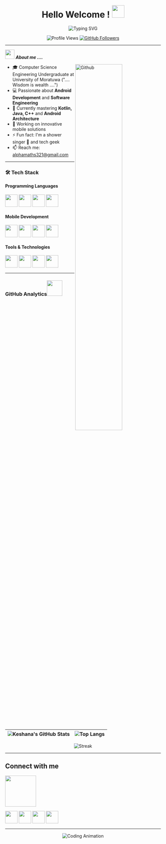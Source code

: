<h1 align="center"> Hello Welcome !  <img height="40" src="https://emoji.gg/assets/emoji/7333-parrotdance.gif"></h1>
<p align="center">
  <img src="https://readme-typing-svg.herokuapp.com?font=Fira+Code&pause=1000&color=00F72E&center=true&vCenter=true&width=435&lines=Keshana+Roshaka+Dewranga;Computer+Science+Undergraduate;Android+Developer;Tech+Enthusiast" alt="Typing SVG" />
</p>

<div align="center">
  
![Profile Views](https://komarev.com/ghpvc/?username=keshrd&label=Profile+Views&color=00F72E&style=flat)
[![GitHub Followers](https://img.shields.io/github/followers/keshrd?label=Follow&style=social&color=00F72E)](https://github.com/keshrd)

</div>

---

<img src="https://media.giphy.com/media/iY8CRBdQXODJSCERIr/giphy.gif" width="30px">&nbsp;***About me ....***

<img width="55%" align="right" alt="Github" src="https://raw.githubusercontent.com/onimur/.github/master/.resources/git-header.svg" />

- 🎓 Computer Science Engineering Undergraduate at University of Moratuwa (".... Wisdom is wealth ....")
- 💻 Passionate about **Android Development** and **Software Engineering**
- 🌱 Currently mastering **Kotlin, Java, C++** and **Android Architecture**
- 🔭 Working on innovative mobile solutions
- ⚡ Fun fact: I'm a shower singer 🎤 and tech geek
- 📫 Reach me: [alphamaths321@gmail.com](mailto:alphamaths321@gmail.com)

---

### 🛠️ Tech Stack

#### Programming Languages
<p align="left">
  <a href="https://github.com/keshrd?tab=repositories&q=&type=&language=java&sort="><img src="https://cdn.jsdelivr.net/gh/devicons/devicon/icons/java/java-original-wordmark.svg" width="40" height="40"/></a>
  <a href="https://github.com/keshrd?tab=repositories&q=&type=&language=kotlin&sort="><img src="https://cdn.jsdelivr.net/gh/devicons/devicon/icons/kotlin/kotlin-original.svg" width="40" height="40"/></a>
  <a href="https://github.com/keshrd?tab=repositories&q=&type=&language=cpp&sort="><img src="https://cdn.jsdelivr.net/gh/devicons/devicon/icons/cplusplus/cplusplus-original.svg" width="40" height="40"/></a>
  <a href="https://github.com/keshrd?tab=repositories&q=&type=&language=python&sort="><img src="https://cdn.jsdelivr.net/gh/devicons/devicon/icons/python/python-original.svg" width="40" height="40"/></a>
</p>

#### Mobile Development
<p align="left">
  <img src="https://cdn.jsdelivr.net/gh/devicons/devicon/icons/android/android-original-wordmark.svg" width="40" height="40"/>
  <img src="https://cdn.jsdelivr.net/gh/devicons/devicon/icons/androidstudio/androidstudio-original.svg" width="40" height="40"/>
  <img src="https://cdn.jsdelivr.net/gh/devicons/devicon/icons/xml/xml-original.svg" width="40" height="40"/>
  <img src="https://cdn.jsdelivr.net/gh/devicons/devicon/icons/firebase/firebase-plain-wordmark.svg" width="40" height="40"/>
</p>

#### Tools & Technologies
<p align="left">
  <img src="https://cdn.jsdelivr.net/gh/devicons/devicon/icons/git/git-original.svg" width="40" height="40"/>
  <img src="https://cdn.jsdelivr.net/gh/devicons/devicon/icons/github/github-original.svg" width="40" height="40"/>
  <img src="https://cdn.jsdelivr.net/gh/devicons/devicon/icons/arduino/arduino-original.svg" width="40" height="40"/>
  <img src="https://cdn.jsdelivr.net/gh/devicons/devicon/icons/opencv/opencv-original.svg" width="40" height="40"/>
</p>

---

###  GitHub Analytics<img src="https://media.giphy.com/media/qjqUcgIyRjsl2/giphy.gif" width="50" />


<div align="center">
  
| ![Keshana's GitHub Stats](https://github-readme-stats.vercel.app/api?username=keshrd&show_icons=true&theme=dark&hide_border=true)  | <img src="https://github-readme-stats.vercel.app/api/top-langs/?username=keshrd&layout=compact&theme=omni&hide_border=true" alt="Top Langs"/> |
| ------------- | ------------- |

![Streak](https://github-readme-streak-stats.herokuapp.com/?user=keshrd&theme=omni&hide_border=true)


</div>

---

<h2> Connect with me </h2>
<img src='https://raw.githubusercontent.com/ShahriarShafin/ShahriarShafin/main/Assets/handshake.gif' width="100px"> 

<p align="left">
  <a href="https://linkedin.com/in/keshana-roshaka-dewranga-9440b4310"><img src="https://cdn.jsdelivr.net/gh/devicons/devicon/icons/linkedin/linkedin-original.svg" width="40" height="40"/></a>
  <a href="https://www.hackerrank.com/keshrd"><img src="https://raw.githubusercontent.com/rahuldkjain/github-profile-readme-generator/master/src/images/icons/Social/hackerrank.svg" width="40" height="40"/></a>
  <a href="https://www.leetcode.com/keshrd"><img src="https://raw.githubusercontent.com/rahuldkjain/github-profile-readme-generator/master/src/images/icons/Social/leet-code.svg" width="40" height="40"/></a>
  <a href="mailto:alphamaths321@gmail.com"><img src="https://cdn-icons-png.flaticon.com/512/281/281769.png" width="40" height="40"/></a>
</p>

---

<div align="center">
  
![Coding Animation](https://raw.githubusercontent.com/keshrd/keshrd/main/assets/coding.gif)
  
</div>
